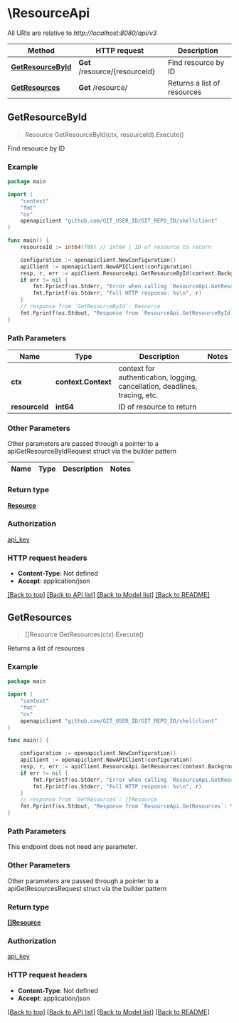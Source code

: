 # \ResourceApi

All URIs are relative to *http://localhost:8080/api/v3*

Method | HTTP request | Description
------------- | ------------- | -------------
[**GetResourceById**](ResourceApi.md#GetResourceById) | **Get** /resource/{resourceId} | Find resource by ID
[**GetResources**](ResourceApi.md#GetResources) | **Get** /resource/ | Returns a list of resources



## GetResourceById

> Resource GetResourceById(ctx, resourceId).Execute()

Find resource by ID



### Example

```go
package main

import (
    "context"
    "fmt"
    "os"
    openapiclient "github.com/GIT_USER_ID/GIT_REPO_ID/shellclient"
)

func main() {
    resourceId := int64(789) // int64 | ID of resource to return

    configuration := openapiclient.NewConfiguration()
    apiClient := openapiclient.NewAPIClient(configuration)
    resp, r, err := apiClient.ResourceApi.GetResourceById(context.Background(), resourceId).Execute()
    if err != nil {
        fmt.Fprintf(os.Stderr, "Error when calling `ResourceApi.GetResourceById``: %v\n", err)
        fmt.Fprintf(os.Stderr, "Full HTTP response: %v\n", r)
    }
    // response from `GetResourceById`: Resource
    fmt.Fprintf(os.Stdout, "Response from `ResourceApi.GetResourceById`: %v\n", resp)
}
```

### Path Parameters


Name | Type | Description  | Notes
------------- | ------------- | ------------- | -------------
**ctx** | **context.Context** | context for authentication, logging, cancellation, deadlines, tracing, etc.
**resourceId** | **int64** | ID of resource to return | 

### Other Parameters

Other parameters are passed through a pointer to a apiGetResourceByIdRequest struct via the builder pattern


Name | Type | Description  | Notes
------------- | ------------- | ------------- | -------------


### Return type

[**Resource**](Resource.md)

### Authorization

[api_key](../README.md#api_key)

### HTTP request headers

- **Content-Type**: Not defined
- **Accept**: application/json

[[Back to top]](#) [[Back to API list]](../README.md#documentation-for-api-endpoints)
[[Back to Model list]](../README.md#documentation-for-models)
[[Back to README]](../README.md)


## GetResources

> []Resource GetResources(ctx).Execute()

Returns a list of resources



### Example

```go
package main

import (
    "context"
    "fmt"
    "os"
    openapiclient "github.com/GIT_USER_ID/GIT_REPO_ID/shellclient"
)

func main() {

    configuration := openapiclient.NewConfiguration()
    apiClient := openapiclient.NewAPIClient(configuration)
    resp, r, err := apiClient.ResourceApi.GetResources(context.Background()).Execute()
    if err != nil {
        fmt.Fprintf(os.Stderr, "Error when calling `ResourceApi.GetResources``: %v\n", err)
        fmt.Fprintf(os.Stderr, "Full HTTP response: %v\n", r)
    }
    // response from `GetResources`: []Resource
    fmt.Fprintf(os.Stdout, "Response from `ResourceApi.GetResources`: %v\n", resp)
}
```

### Path Parameters

This endpoint does not need any parameter.

### Other Parameters

Other parameters are passed through a pointer to a apiGetResourcesRequest struct via the builder pattern


### Return type

[**[]Resource**](Resource.md)

### Authorization

[api_key](../README.md#api_key)

### HTTP request headers

- **Content-Type**: Not defined
- **Accept**: application/json

[[Back to top]](#) [[Back to API list]](../README.md#documentation-for-api-endpoints)
[[Back to Model list]](../README.md#documentation-for-models)
[[Back to README]](../README.md)

